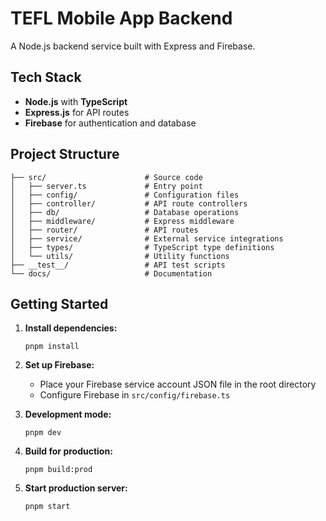 # TEFL Mobile App Backend

A Node.js backend service built with Express and Firebase.

## Tech Stack

- **Node.js** with **TypeScript**
- **Express.js** for API routes
- **Firebase** for authentication and database

## Project Structure

```
├── src/                      # Source code
│   ├── server.ts             # Entry point
│   ├── config/               # Configuration files
│   ├── controller/           # API route controllers
│   ├── db/                   # Database operations
│   ├── middleware/           # Express middleware
│   ├── router/               # API routes
│   ├── service/              # External service integrations
│   ├── types/                # TypeScript type definitions
│   └── utils/                # Utility functions
├── __test__/                 # API test scripts
└── docs/                     # Documentation
```

## Getting Started

1. **Install dependencies:**

   ```
   pnpm install
   ```

2. **Set up Firebase:**
   - Place your Firebase service account JSON file in the root directory
   - Configure Firebase in `src/config/firebase.ts`

3. **Development mode:**

   ```
   pnpm dev
   ```

4. **Build for production:**

   ```
   pnpm build:prod
   ```

5. **Start production server:**
   ```
   pnpm start
   ```

